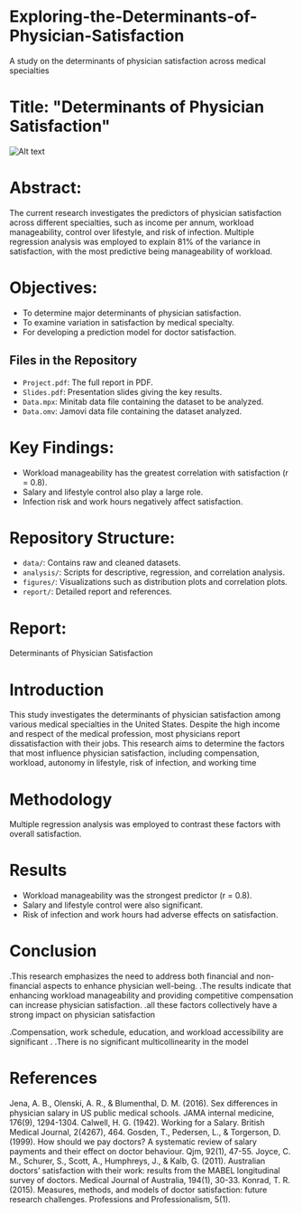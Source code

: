 # Exploring-the-Determinants-of-Physician-Satisfaction
A study on the determinants of physician satisfaction across medical specialties
# Title: "Determinants of Physician Satisfaction"
![Alt text]([URL](https://nccusa.edu/wp-content/uploads/2024/12/Medical-Administrative-Assistant-Salary-In-California-2025.jpg))
# Abstract: 
The current research investigates the predictors of physician satisfaction across different specialties, such as income per annum, workload manageability, control over lifestyle, and risk of infection. Multiple regression analysis was employed to explain 81% of the variance in satisfaction, with the most predictive being manageability of workload.
# Objectives: 
- To determine major determinants of physician satisfaction.
- To examine variation in satisfaction by medical specialty.
- For developing a prediction model for doctor satisfaction.
## Files in the Repository
- `Project.pdf`: The full report in PDF.
- `Slides.pdf`: Presentation slides giving the key results.
- `Data.mpx`: Minitab data file containing the dataset to be analyzed.
- `Data.omv`: Jamovi data file containing the dataset analyzed.
# Key Findings: 
- Workload manageability has the greatest correlation with satisfaction (r = 0.8).
- Salary and lifestyle control also play a large role.
- Infection risk and work hours negatively affect satisfaction.
# Repository Structure: 
- `data/`: Contains raw and cleaned datasets.
- `analysis/`: Scripts for descriptive, regression, and correlation analysis.
- `figures/`: Visualizations such as distribution plots and correlation plots.
- `report/`: Detailed report and references.

# Report:
Determinants of Physician Satisfaction
# Introduction
This study investigates the determinants of physician satisfaction among various medical specialties in the United States. Despite the high income and respect of the medical profession, most physicians report dissatisfaction with their jobs. This research aims to determine the factors that most influence physician satisfaction, including compensation, workload, autonomy in lifestyle, risk of infection, and working time
# Methodology
Multiple regression analysis was employed to contrast these factors with overall satisfaction.
# Results
- Workload manageability was the strongest predictor (r = 0.8).
- Salary and lifestyle control were also significant.
- Risk of infection and work hours had adverse effects on satisfaction.
# Conclusion
.This research emphasizes the need to address both financial and non-financial aspects to enhance physician well-being.
.The results indicate that enhancing workload manageability and providing competitive compensation can increase physician satisfaction.
.all these factors collectively have a strong impact on physician satisfaction​

.Compensation, work schedule, education, and workload accessibility are significant .​
.There is no significant multicollinearity in the model​
# References
Jena, A. B., Olenski, A. R., & Blumenthal, D. M. (2016). Sex differences in physician salary in US public medical schools. JAMA internal medicine, 176(9), 1294-1304. 
Calwell, H. G. (1942). Working for a Salary. British Medical Journal, 2(4267), 464. 
Gosden, T., Pedersen, L., & Torgerson, D. (1999). How should we pay doctors? A systematic review of salary payments and their effect on doctor behaviour. Qjm, 92(1), 47-55. 
Joyce, C. M., Schurer, S., Scott, A., Humphreys, J., & Kalb, G. (2011). Australian doctors’ satisfaction with their work: results from the MABEL longitudinal survey of doctors. Medical Journal of Australia, 194(1), 30-33. 
Konrad, T. R. (2015). Measures, methods, and models of doctor satisfaction: future research challenges. Professions and Professionalism, 5(1). 
